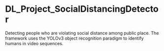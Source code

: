 # DL_Project_SocialDistancingDetector
Detecting people who are violating social distance among public place. The framework uses the YOLOv3 object recognition paradigm to identify humans in video sequences.
